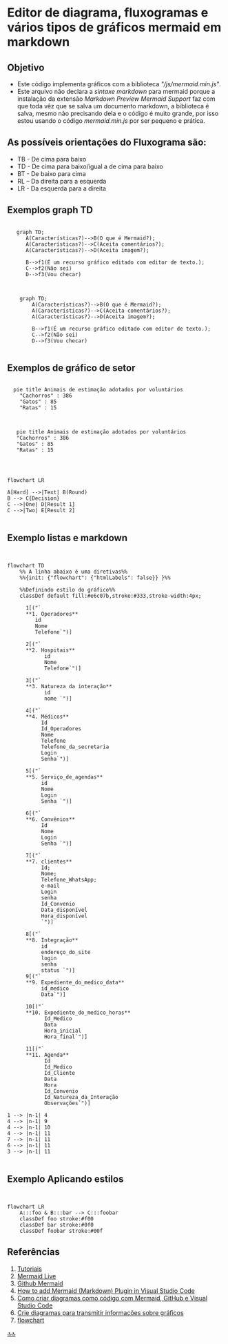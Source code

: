 <div class="header" id="myHeader">
  <div class="navbar" w3-include-html="/menu.inc"> </div>
</div>
<div class="title"><script> document.write(document.title);</script></div>  
<main>

<script type="application/x-javascript" src="/js/mermaid.min.js"></script>
<!-- 
Esse pacote mermaid é completo porém ocupa quase 1 mg de código
<script type="application/x-javascript" src="/js/bierner.markdown-mermaid.js"></script> -->

<span id="topo"><span>

# Editor de diagrama, fluxogramas e vários tipos de gráficos mermaid em markdown

## Objetivo

- Este código implementa gráficos com a biblioteca _"/js/mermaid.min.js"_.
- Este arquivo não declara a _sintaxe markdown_ para mermaid porque a instalação da extensão _Markdown Preview Mermaid Support_ faz com que toda vêz que se salva um documento markdown, a biblioteca é salva, mesmo não precisando dela e o código é muito grande, por isso estou usando o código _mermaid.min.js_ por ser pequeno e prática.

## As possíveis orientações do Fluxograma são:

- TB - De cima para baixo
- TD - De cima para baixo/igual a de cima para baixo
- BT - De baixo para cima
- RL – Da direita para a esquerda
- LR - Da esquerda para a direita

## Exemplos graph TD

  ```mermaid

     graph TD;
        A(Características?)-->B(O que é Mermaid?);    
        A(Características?)-->C(Aceita comentários?); 
        A(Características?)-->D(Aceita imagem?); 

        B-->f1(É um recurso gráfico editado com editor de texto.);
        C-->f2(Não sei)
        D-->f3(Vou checar)

  ```

  <pre><code class="language-mermaid"><div class="mermaid">

    graph TD;
        A(Características?)-->B(O que é Mermaid?);    
        A(Características?)-->C(Aceita comentários?); 
        A(Características?)-->D(Aceita imagem?); 

        B-->f1(É um recurso gráfico editado com editor de texto.);
        C-->f2(Não sei)
        D-->f3(Vou checar)

</div></code></pre>

## Exemplos de gráfico de setor

  ```mermaid

    pie title Animais de estimação adotados por voluntários
      "Cachorros" : 386
      "Gatos" : 85
      "Ratas" : 15
  
  ```

<pre><code class="language-mermaid"><div class="mermaid">

   pie title Animais de estimação adotados por voluntários
   "Cachorros" : 386
   "Gatos" : 85
   "Ratas" : 15

</div></code></pre>

<pre><code class="language-mermaid"><div class="mermaid">

flowchart LR

A[Hard] -->|Text| B(Round)
B --> C{Decision}
C -->|One| D[Result 1]
C -->|Two| E[Result 2]

</div></code></pre>

## Exemplo listas e markdown

<pre><code class="language-mermaid"><div class="mermaid">

flowchart TD
    %% A linha abaixo é uma diretivas%%
    %%{init: {"flowchart": {"htmlLabels": false}} }%%

    %%Definindo estilo do gráfico%%
    classDef default fill:#e6c07b,stroke:#333,stroke-width:4px;

      1[("`
      **1. Operadores**
         id
         Nome
         Telefone`")]

      2[("`
      **2. Hospitais**
            id
            Nome
            Telefone`")]

      3[("`
      **3. Natureza da interação**
            id
            nome `")]

      4[("`
      **4. Médicos**
           Id
           Id_Operadores
           Nome
           Telefone
           Telefone_da_secretaria
           Login
           Senha`")]

      5[("`
      **5. Serviço_de_agendas**
           id
           Nome
           Login
           Senha `")]

      6[("`
      **6. Convênios**
           Id
           Nome
           Login
           Senha `")]

      7[("`
      **7. clientes**
           Id;
           Nome;
           Telefone_WhatsApp;
           e-mail
           Login
           senha
           Id_Convenio
           Data_disponível
           Hora_disponível
           `")]

      8[("`
      **8. Integração**
           id
           endereço_do_site
           login
           senha
           status `")]
      9[("`
      **9. Expediente_do_medico_data**
           id_medico
           Data`")]

      10[("`
      **10. Expediente_do_medico_horas**
            Id_Medico
            Data
            Hora_inicial
            Hora_final`")]

      11[("`
      **11. Agenda**
            Id
            Id_Medico
            Id_Cliente
            Data
            Hora
            Id_Convenio
            Id_Natureza_da_Interação
            Observações`")]

1 --> |n-1| 4
4 --> |n-1| 9
4 --> |n-1| 10
4 --> |n-1| 11
7 --> |n-1| 11
6 --> |n-1| 11
3 --> |n-1| 11

</div></code></pre>

## Exemplo Aplicando estilos

<pre><code class="language-mermaid"><div class="mermaid">

flowchart LR
    A:::foo & B:::bar --> C:::foobar
    classDef foo stroke:#f00
    classDef bar stroke:#0f0
    classDef foobar stroke:#00f
</div></code></pre>

<!-- linkStyle 3 stroke:#ff3,stroke-width:1px,color:red; -->
<!-- linkStyle 1,2,3 color:Red; -->

## Referências

1. [Tutoriais](https://mermaid.js.org/config/Tutorials.html)
2. [Mermaid Live](https://mermaid.live/edit#pako:eNp10VFrwyAQB_CvIvfc9APkrUQZgXUZJi0UfHF6XYUkFqeFEfPdZ5aErR3zzeN3_5NzAGU1Qg7oqJHvTnaiJ-kUh7qp9oyTMW63cSCUPZdHxk_ZjlLO6prk5CI_HmyMWWYHUnGaLjm5tlLhP6Z8OVZlwZIS0Br51iI5Wydg1n-mPSQ7VGhua_aaNaH4g5S9oVvIXPsNsrJh-6RMr9qg16hXXtFD0WTFrmFPFT-tLUv9O7X30vT3_u59a7IA6zQ61GmGANhAh66TRqdlD1O3AH_BDgVMVONZhtZPCxgTlcHb-rNXkHsXcAPhqqXH5Yfm4vgFrhOHgA)
3. [Github Mermaid](https://github.com/mermaid-js/mermaid)
4. [How to add Mermaid (Markdown) Plugin in Visual Studio Code](https://www.youtube.com/watch?v=p4lk9o5WDeY)
5. [Como criar diagramas como código com Mermaid, GitHub e Visual Studio Code](https://www.freecodecamp.org/news/diagrams-as-code-with-mermaid-github-and-vs-code/)
6. [Crie diagramas para transmitir informações sobre gráficos](https://docs.github.com/pt/get-started/writing-on-github/working-with-advanced-formatting/creating-diagrams)
7. [flowchart](https://mermaid.js.org/syntax/flowchart.html)

</main>

[🔝🔝](#topo "Retorna ao topo")